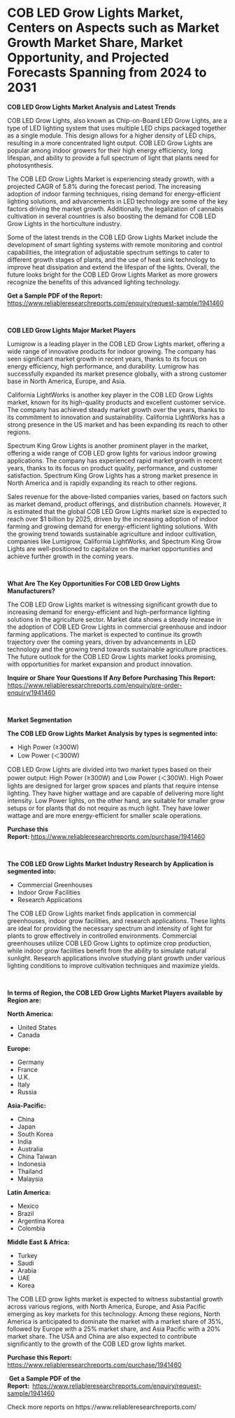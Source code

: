 <p><h1>COB LED Grow Lights Market, Centers on Aspects such as Market Growth Market Share, Market Opportunity, and Projected Forecasts Spanning from 2024 to 2031</h1></p><p><strong>COB LED Grow Lights Market Analysis and Latest Trends</strong></p>
<p><p>COB LED Grow Lights, also known as Chip-on-Board LED Grow Lights, are a type of LED lighting system that uses multiple LED chips packaged together as a single module. This design allows for a higher density of LED chips, resulting in a more concentrated light output. COB LED Grow Lights are popular among indoor growers for their high energy efficiency, long lifespan, and ability to provide a full spectrum of light that plants need for photosynthesis.</p><p>The COB LED Grow Lights Market is experiencing steady growth, with a projected CAGR of 5.8% during the forecast period. The increasing adoption of indoor farming techniques, rising demand for energy-efficient lighting solutions, and advancements in LED technology are some of the key factors driving the market growth. Additionally, the legalization of cannabis cultivation in several countries is also boosting the demand for COB LED Grow Lights in the horticulture industry.</p><p>Some of the latest trends in the COB LED Grow Lights Market include the development of smart lighting systems with remote monitoring and control capabilities, the integration of adjustable spectrum settings to cater to different growth stages of plants, and the use of heat sink technology to improve heat dissipation and extend the lifespan of the lights. Overall, the future looks bright for the COB LED Grow Lights Market as more growers recognize the benefits of this advanced lighting technology.</p></p>
<p><strong>Get a Sample PDF of the Report:&nbsp;</strong> <a href="https://www.reliableresearchreports.com/enquiry/request-sample/1941460">https://www.reliableresearchreports.com/enquiry/request-sample/1941460</a></p>
<p>&nbsp;</p>
<p><strong>COB LED Grow Lights Major Market Players</strong></p>
<p><p>Lumigrow is a leading player in the COB LED Grow Lights market, offering a wide range of innovative products for indoor growing. The company has seen significant market growth in recent years, thanks to its focus on energy efficiency, high performance, and durability. Lumigrow has successfully expanded its market presence globally, with a strong customer base in North America, Europe, and Asia.</p><p>California LightWorks is another key player in the COB LED Grow Lights market, known for its high-quality products and excellent customer service. The company has achieved steady market growth over the years, thanks to its commitment to innovation and sustainability. California LightWorks has a strong presence in the US market and has been expanding its reach to other regions.</p><p>Spectrum King Grow Lights is another prominent player in the market, offering a wide range of COB LED grow lights for various indoor growing applications. The company has experienced rapid market growth in recent years, thanks to its focus on product quality, performance, and customer satisfaction. Spectrum King Grow Lights has a strong market presence in North America and is rapidly expanding its reach to other regions.</p><p>Sales revenue for the above-listed companies varies, based on factors such as market demand, product offerings, and distribution channels. However, it is estimated that the global COB LED Grow Lights market size is expected to reach over $1 billion by 2025, driven by the increasing adoption of indoor farming and growing demand for energy-efficient lighting solutions. With the growing trend towards sustainable agriculture and indoor cultivation, companies like Lumigrow, California LightWorks, and Spectrum King Grow Lights are well-positioned to capitalize on the market opportunities and achieve further growth in the coming years.</p></p>
<p>&nbsp;</p>
<p><strong>What Are The Key Opportunities For COB LED Grow Lights Manufacturers?</strong></p>
<p><p>The COB LED Grow Lights market is witnessing significant growth due to increasing demand for energy-efficient and high-performance lighting solutions in the agriculture sector. Market data shows a steady increase in the adoption of COB LED Grow Lights in commercial greenhouse and indoor farming applications. The market is expected to continue its growth trajectory over the coming years, driven by advancements in LED technology and the growing trend towards sustainable agriculture practices. The future outlook for the COB LED Grow Lights market looks promising, with opportunities for market expansion and product innovation.</p></p>
<p><strong>Inquire or Share Your Questions If Any Before Purchasing This Report:</strong> <a href="https://www.reliableresearchreports.com/enquiry/pre-order-enquiry/1941460">https://www.reliableresearchreports.com/enquiry/pre-order-enquiry/1941460</a></p>
<p>&nbsp;</p>
<p><strong>Market Segmentation</strong></p>
<p><strong>The COB LED Grow Lights Market Analysis by types is segmented into:</strong></p>
<p><ul><li>High Power (≥300W)</li><li>Low Power (＜300W)</li></ul></p>
<p><p>COB LED Grow Lights are divided into two market types based on their power output: High Power (≥300W) and Low Power (＜300W). High Power lights are designed for larger grow spaces and plants that require intense lighting. They have higher wattage and are capable of delivering more light intensity. Low Power lights, on the other hand, are suitable for smaller grow setups or for plants that do not require as much light. They have lower wattage and are more energy-efficient for smaller scale operations.</p></p>
<p><strong>Purchase this Report:&nbsp;</strong><a href="https://www.reliableresearchreports.com/purchase/1941460">https://www.reliableresearchreports.com/purchase/1941460</a></p>
<p>&nbsp;</p>
<p><strong>The COB LED Grow Lights Market Industry Research by Application is segmented into:</strong></p>
<p><ul><li>Commercial Greenhouses</li><li>Indoor Grow Facilities</li><li>Research Applications</li></ul></p>
<p><p>The COB LED Grow Lights market finds application in commercial greenhouses, indoor grow facilities, and research applications. These lights are ideal for providing the necessary spectrum and intensity of light for plants to grow effectively in controlled environments. Commercial greenhouses utilize COB LED Grow Lights to optimize crop production, while indoor grow facilities benefit from the ability to simulate natural sunlight. Research applications involve studying plant growth under various lighting conditions to improve cultivation techniques and maximize yields.</p></p>
<p>&nbsp;</p>
<p><strong>In terms of Region, the COB LED Grow Lights Market Players available by Region are:</strong></p>
<p>
    <p> <strong> North America: </strong>
        <ul>
            <li>United States</li>
            <li>Canada</li>
        </ul>
        </p> 
    <p> <strong> Europe: </strong>
        <ul>
            <li>Germany</li>
            <li>France</li>
            <li>U.K.</li>
            <li>Italy</li>
            <li>Russia</li>
        </ul>
        </p> 
    <p> <strong> Asia-Pacific: </strong>
        <ul>
            <li>China</li>
            <li>Japan</li>
            <li>South Korea</li>
            <li>India</li>
            <li>Australia</li>
            <li>China Taiwan</li>
            <li>Indonesia</li>
            <li>Thailand</li>
            <li>Malaysia</li>
        </ul>
        </p> 
    <p> <strong> Latin America: </strong>
        <ul>
            <li>Mexico</li>
            <li>Brazil</li>
            <li>Argentina Korea</li>
            <li>Colombia</li>
        </ul>
        </p> 
    <p> <strong> Middle East & Africa: </strong>
        <ul>
            <li>Turkey</li>
            <li>Saudi</li>
            <li>Arabia</li>
            <li>UAE</li>
            <li>Korea</li>
        </ul>
    </p>
    </p>
<p><p>The COB LED grow lights market is expected to witness substantial growth across various regions, with North America, Europe, and Asia Pacific emerging as key markets for this technology. Among these regions, North America is anticipated to dominate the market with a market share of 35%, followed by Europe with a 25% market share, and Asia Pacific with a 20% market share. The USA and China are also expected to contribute significantly to the growth of the COB LED grow lights market.</p></p>
<p><strong>Purchase this Report: </strong><a href="https://www.reliableresearchreports.com/purchase/1941460">https://www.reliableresearchreports.com/purchase/1941460</a></p>
<p>&nbsp;<strong>Get a Sample PDF of the Report:&nbsp;&nbsp;</strong><a href="https://www.reliableresearchreports.com/enquiry/request-sample/1941460">https://www.reliableresearchreports.com/enquiry/request-sample/1941460</a></p>
<p><strong></strong></p>
<p>Check more reports on https://www.reliableresearchreports.com/</p>
